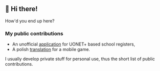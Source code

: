 ## 👋 Hi there!

How'd you end up here?

### My public contributions
* An unofficial [application](https://github.com/wulkanowy/wulkanowy) for UONET+ based school registers,
* A polish [translation](https://github.com/studzinskik/polytopia) for a mobile game.

I usually develop private stuff for personal use, thus the short list of public contributions.
